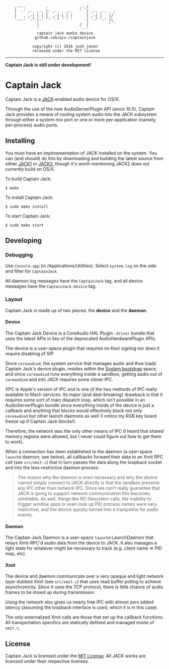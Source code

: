 ```
	,---.         .              ,-_/
	|  -' ,-. ,-. |- ,-. . ,-.   '  | ,-. ,-. . ,
	|   . ,-| | | |  ,-| | | |      | ,-| |   |/
	`---' `-^ |-' `' `-^ ' ' '      | `-^ `-' |\
	          |                  /  |         ' `
	          '                  `--'
	          captain jack audio device
	         github.com/qix-/captainjack

	        copyright (c) 2016 josh junon
	        released under the MIT license
```

---

**Captain Jack is still under development!**

# Captain Jack

Captain Jack is a [JACK](http://jackaudio.org)-enabled audio device for OS/X.

Through the use of the new AudioServerPlugin API (since 10.5), Captain Jack
provides a means of routing system audio into the JACK subsystem through
either a system mix port or one or more per-application (namely, per-process)
audio ports.

## Installing

You must have an implmementation of JACK installed on the system. You can
(and should) do this by downloading and building the latest source from either
[JACK1](https://github.com/jackaudio/jack1.git) or
[JACK2](https://github.com/jackaudio/jack2.git), though it's worth mentioning
JACK2 does not currently build on OS/X.

To build Captain Jack:

```console
$ make
```

To install Captain Jack:

```console
$ sudo make install
```

To start Captain Jack:

```console
$ sudo make start
```

## Developing
### Debugging
Use `Console.app` (in /Applications/Utilities). Select `system.log` on the side
and filter for `CaptainJack`.

All daemon log messages have the `CaptainJack` tag, and all device messages
have the `CaptainJack-Device` tag.

### Layout
Captain Jack is made up of two pieces: the **device** and the **daemon**.

#### Device
The Captain Jack Device is a CoreAudio HAL Plugin `.driver` bundle that uses
the latest APIs in lieu of the deprecated AudioHardwarePlugin APIs.

The device is a user-space plugin that requires no Kext signing nor does it
require disabling of SIP.

Since `coreaudiod`, the system service that manages audio and thus loads
Captain Jack's device plugin, resides within the
[System bootstrap](https://developer.apple.com/library/mac/technotes/tn2083/_index.html#//apple_ref/doc/uid/DTS10003794-CH1-SUBSECTION10)
space, and since `coreaudiod` runs everything inside a sandbox, getting
audio *out* of `coreaudiod` and *into* JACK requires some clever IPC.

XPC is Apple's version of IPC and is one of the two methods of IPC really
available to Mach services. Its major (and deal-breaking) drawback is that
it requires some sort of main dispatch loop, which isn't possible in an
AudioServerPlugin bundle since everything inside of the device is just a
callback and anything that blocks would effectively block not only `coreaudiod`
but other launch daemons as well (I notice my RGB key board freeze up if
Captain Jack blocks!).

Therefore, the network was the only other means of IPC (I heard that shared
memory regions were allowed, but I never could figure out how to get them
to work).

When a connection has been established to the daemon (a user-space `launchd`
daemon; see below), all callbacks forward their data to an Xmit RPC call (see
`src/xmit.c`) that in turn passes the data along the loopback socket and into
the less-restrictive daemon process.

> The reason why the daemon is even necessary and why the device cannot simply
> connect to JACK directly is that the sandbox prevents any IPC other than
> network IPC. Since we can't really guarantee that JACK is going to support
> network communication this becomes unreliable. As well, things like RO
> filesystem calls, the inability to trigger window apps or even look up PID
> process names were very restrictive, and the device quickly turned into
> a trampoline for audio events.

#### Daemon
The Captain Jack Daemon is a user-space `launchd` LaunchDaemon that relays
Xmit-RPC'd audio data from the device to JACK. It also manages a light state
for whatever might be necessary to track (e.g. client name => PID map, etc).

#### Xmit
The device and daemon communicate over a very opaque and light network layer
dubbed Xmit (see `src/xmit.c`) that uses read buffer polling to achieve
asynchronicity. Since it uses the TCP protocol, there is little chance of
audio frames to be mixed up during transmission.

Using the network also gives us nearly free IPC with almost zero added latency
(assuming the loopback interface is used, which it is in this case).

The only externalized Xmit calls are those that set up the callback functions.
All transportation specifics are statically defined and managed inside of
`xmit.c`.

## License
Captain Jack is licensed under the [MIT License](LICENSE).
All JACK works are licensed under their respective licenses.
